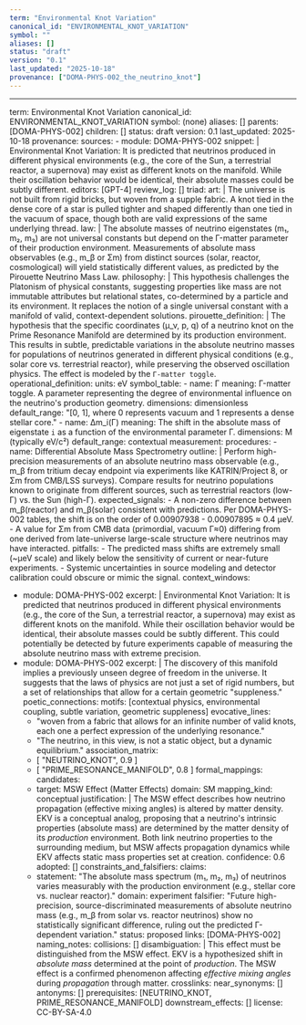 ```yaml
---
term: "Environmental Knot Variation"
canonical_id: "ENVIRONMENTAL_KNOT_VARIATION"
symbol: ""
aliases: []
status: "draft"
version: "0.1"
last_updated: "2025-10-18"
provenance: ["DOMA-PHYS-002_the_neutrino_knot"]
---
```


---
term: Environmental Knot Variation
canonical_id: ENVIRONMENTAL_KNOT_VARIATION
symbol: (none)
aliases: []
parents: [DOMA-PHYS-002]
children: []
status: draft
version: 0.1
last_updated: 2025-10-18
provenance:
  sources:
    - module: DOMA-PHYS-002
      snippet: |
        Environmental Knot Variation: It is predicted that neutrinos produced in different physical environments (e.g., the core of the Sun, a terrestrial reactor, a supernova) may exist as different knots on the manifold. While their oscillation behavior would be identical, their absolute masses could be subtly different.
  editors: [GPT-4]
  review_log: []
triad:
  art: |
    The universe is not built from rigid bricks, but woven from a supple fabric. A knot tied in the dense core of a star is pulled tighter and shaped differently than one tied in the vacuum of space, though both are valid expressions of the same underlying thread.
  law: |
    The absolute masses of neutrino eigenstates (m₁, m₂, m₃) are not universal constants but depend on the Γ-matter parameter of their production environment. Measurements of absolute mass observables (e.g., m_β or Σm) from distinct sources (solar, reactor, cosmological) will yield statistically different values, as predicted by the Pirouette Neutrino Mass Law.
  philosophy: |
    This hypothesis challenges the Platonism of physical constants, suggesting properties like mass are not immutable attributes but relational states, co-determined by a particle and its environment. It replaces the notion of a single universal constant with a manifold of valid, context-dependent solutions.
pirouette_definition: |
  The hypothesis that the specific coordinates (μ_ν, p, q) of a neutrino knot on the Prime Resonance Manifold are determined by its production environment. This results in subtle, predictable variations in the absolute neutrino masses for populations of neutrinos generated in different physical conditions (e.g., solar core vs. terrestrial reactor), while preserving the observed oscillation physics. The effect is modeled by the `Γ-matter toggle`.
operational_definition:
  units: eV
  symbol_table:
    - name: Γ
      meaning: Γ-matter toggle. A parameter representing the degree of environmental influence on the neutrino's production geometry.
      dimensions: dimensionless
      default_range: "[0, 1], where 0 represents vacuum and 1 represents a dense stellar core."
    - name: Δm_i(Γ)
      meaning: The shift in the absolute mass of eigenstate `i` as a function of the environmental parameter Γ.
      dimensions: M (typically eV/c²)
      default_range: contextual
  measurement:
    procedures:
      - name: Differential Absolute Mass Spectrometry
        outline: |
          Perform high-precision measurements of an absolute neutrino mass observable (e.g., m_β from tritium decay endpoint via experiments like KATRIN/Project 8, or Σm from CMB/LSS surveys). Compare results for neutrino populations known to originate from different sources, such as terrestrial reactors (low-Γ) vs. the Sun (high-Γ).
        expected_signals:
          - A non-zero difference between m_β(reactor) and m_β(solar) consistent with predictions. Per DOMA-PHYS-002 tables, the shift is on the order of 0.00907938 - 0.00907895 ≈ 0.4 μeV.
          - A value for Σm from CMB data (primordial, vacuum Γ≈0) differing from one derived from late-universe large-scale structure where neutrinos may have interacted.
        pitfalls:
          - The predicted mass shifts are extremely small (~μeV scale) and likely below the sensitivity of current or near-future experiments.
          - Systemic uncertainties in source modeling and detector calibration could obscure or mimic the signal.
context_windows:
  - module: DOMA-PHYS-002
    excerpt: |
      Environmental Knot Variation: It is predicted that neutrinos produced in different physical environments (e.g., the core of the Sun, a terrestrial reactor, a supernova) may exist as different knots on the manifold. While their oscillation behavior would be identical, their absolute masses could be subtly different. This could potentially be detected by future experiments capable of measuring the absolute neutrino mass with extreme precision.
  - module: DOMA-PHYS-002
    excerpt: |
      The discovery of this manifold implies a previously unseen degree of freedom in the universe. It suggests that the laws of physics are not just a set of rigid numbers, but a set of relationships that allow for a certain geometric "suppleness."
poetic_connections:
  motifs: [contextual physics, environmental coupling, subtle variation, geometric suppleness]
  evocative_lines:
    - "woven from a fabric that allows for an infinite number of valid knots, each one a perfect expression of the underlying resonance."
    - "The neutrino, in this view, is not a static object, but a dynamic equilibrium."
  association_matrix:
    - [ "NEUTRINO_KNOT", 0.9 ]
    - [ "PRIME_RESONANCE_MANIFOLD", 0.8 ]
formal_mappings:
  candidates:
    - target: MSW Effect (Matter Effects)
      domain: SM
      mapping_kind: conceptual
      justification: |
        The MSW effect describes how neutrino propagation (effective mixing angles) is altered by matter density. EKV is a conceptual analog, proposing that a neutrino's intrinsic properties (absolute mass) are determined by the matter density of its *production* environment. Both link neutrino properties to the surrounding medium, but MSW affects propagation dynamics while EKV affects static mass properties set at creation.
      confidence: 0.6
  adopted: []
constraints_and_falsifiers:
  claims:
    - statement: "The absolute mass spectrum (m₁, m₂, m₃) of neutrinos varies measurably with the production environment (e.g., stellar core vs. nuclear reactor)."
      domain: experiment
      falsifier: "Future high-precision, source-discriminated measurements of absolute neutrino mass (e.g., m_β from solar vs. reactor neutrinos) show no statistically significant difference, ruling out the predicted Γ-dependent variation."
      status: proposed
      links: [DOMA-PHYS-002]
naming_notes:
  collisions: []
  disambiguation: |
    This effect must be distinguished from the MSW effect. EKV is a hypothesized shift in *absolute mass* determined at the point of *production*. The MSW effect is a confirmed phenomenon affecting *effective mixing angles* during *propagation* through matter.
crosslinks:
  near_synonyms: []
  antonyms: []
  prerequisites: [NEUTRINO_KNOT, PRIME_RESONANCE_MANIFOLD]
  downstream_effects: []
license: CC-BY-SA-4.0